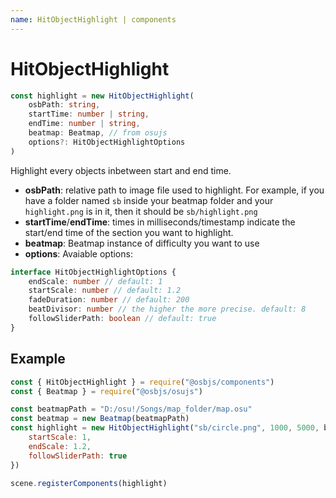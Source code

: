 ```yaml
---
name: HitObjectHighlight | components
---
```


# HitObjectHighlight
```typescript
const highlight = new HitObjectHighlight(
	osbPath: string,
	startTime: number | string,
	endTime: number | string,
	beatmap: Beatmap, // from osujs
	options?: HitObjectHighlightOptions
)
```

Highlight every objects inbetween start and end time.

* **osbPath**: relative path to image file used to highlight. For example, if you have a folder named `sb` inside your beatmap folder and your `highlight.png` is in it, then it should be `sb/highlight.png`
* **startTime**/**endTime**: times in milliseconds/timestamp indicate the start/end time of the section you want to highlight.
* **beatmap**: Beatmap instance of difficulty you want to use
* **options**: Avaiable options:
```typescript
interface HitObjectHighlightOptions {
	endScale: number // default: 1
	startScale: number // default: 1.2
	fadeDuration: number // default: 200
	beatDivisor: number // the higher the more precise. default: 8
	followSliderPath: boolean // default: true
}
```

## Example
```javascript
const { HitObjectHighlight } = require("@osbjs/components")
const { Beatmap } = require("@osbjs/osujs")

const beatmapPath = "D:/osu!/Songs/map_folder/map.osu"
const beatmap = new Beatmap(beatmapPath)
const highlight = new HitObjectHighlight("sb/circle.png", 1000, 5000, beatmap, {
	startScale: 1,
	endScale: 1.2,
	followSliderPath: true
})

scene.registerComponents(highlight)
```
